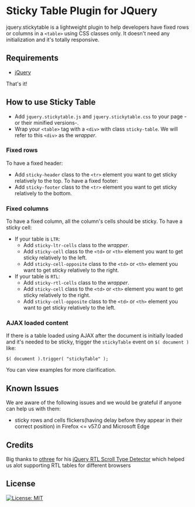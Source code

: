 # Sticky Table Plugin for JQuery
jquery.stickytable is a lightweight plugin to help developers have fixed rows or columns in a `<table>` using CSS classes only.
It doesn't need any initialization and it's totally responsive.

## Requirements
- [jQuery](http://jquery.com/)

That's it!

## How to use Sticky Table
- Add `jquery.stickytable.js` and `jquery.stickytable.css` to your page -or their minified versions-.
- Wrap your `<table>` tag with a `<div>` with class `sticky-table`. We will refer to this `<div>` as the *wrapper*.

### Fixed rows
To have a fixed header:
- Add `sticky-header` class to the `<tr>` element you want to get sticky relatively to the top.
To have a fixed footer:
- Add `sticky-footer` class to the `<tr>` element you want to get sticky relatively to the bottom.

### Fixed columns
To have a fixed column, all the column's cells should be sticky. To have a sticky cell:
- If your table is `LTR`:
  - Add `sticky-ltr-cells` class to the *wrapper*.
  - Add `sticky-cell` class to the `<td>` or `<th>` element you want to get sticky relatively to the left.
  - Add `sticky-cell-opposite` class to the `<td>` or `<th>` element you want to get sticky relatively to the right.
- If your table is `RTL`:
  - Add `sticky-rtl-cells` class to the *wrapper*.
  - Add `sticky-cell` class to the `<td>` or `<th>` element you want to get sticky relatively to the right.
  - Add `sticky-cell-opposite` class to the `<td>` or `<th>` element you want to get sticky relatively to the left.

### AJAX loaded content
If there is a table loaded using AJAX after the document is initially loaded
and it's needed to be sticky, trigger the `stickyTable` event on `$( document )` like:
```
$( document ).trigger( "stickyTable" );
```

You can view examples for more clarification.
## Known Issues
We are aware of the following issues and we would be grateful if anyone can help us with them:
- sticky rows and cells flickers(having delay before they appear in their correct position) in Firefox <= v57.0 and Microsoft Edge
## Credits
Big thanks to [othree](https://github.com/othree) for his [jQuery RTL Scroll Type Detector](https://github.com/othree/jquery.rtl-scroll-type) which helped us alot supporting RTL tables for different browsers
## License
[![License: MIT](https://img.shields.io/badge/License-MIT-yellow.svg)](https://opensource.org/licenses/MIT)
